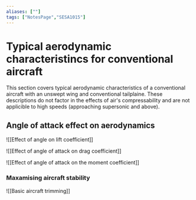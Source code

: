 ```yaml
---
aliases: [""]
tags: ["NotesPage","SESA1015"]
---
```


# Typical aerodynamic characteristincs for conventional aircraft
This section covers typical aerodynamic characteristics of a conventional aircraft with an unswept wing and conventional tailplaine. These descriptions do not factor in the effects of air's compressability and are not applicible to high speeds (approaching supersonic and above).

## Angle of attack effect on aerodynamics
![[Effect of angle on lift coefficient]]

![[Effect of angle of attack on drag coefficient]]

![[Effect of angle of attack on the moment coefficient]]

### Maxamising aircraft stability

![[Basic aircraft trimming]]
